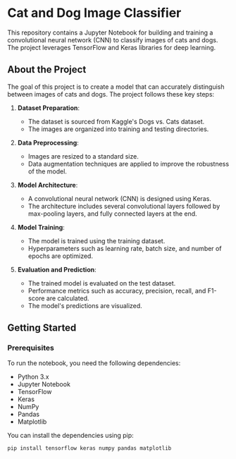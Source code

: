 # Cat and Dog Image Classifier

This repository contains a Jupyter Notebook for building and training a convolutional neural network (CNN) to classify images of cats and dogs. The project leverages TensorFlow and Keras libraries for deep learning.

## About the Project

The goal of this project is to create a model that can accurately distinguish between images of cats and dogs. The project follows these key steps:

1. **Dataset Preparation**: 
   - The dataset is sourced from Kaggle's Dogs vs. Cats dataset.
   - The images are organized into training and testing directories.

2. **Data Preprocessing**: 
   - Images are resized to a standard size.
   - Data augmentation techniques are applied to improve the robustness of the model.

3. **Model Architecture**: 
   - A convolutional neural network (CNN) is designed using Keras.
   - The architecture includes several convolutional layers followed by max-pooling layers, and fully connected layers at the end.

4. **Model Training**: 
   - The model is trained using the training dataset.
   - Hyperparameters such as learning rate, batch size, and number of epochs are optimized.

5. **Evaluation and Prediction**: 
   - The trained model is evaluated on the test dataset.
   - Performance metrics such as accuracy, precision, recall, and F1-score are calculated.
   - The model's predictions are visualized.

## Getting Started

### Prerequisites

To run the notebook, you need the following dependencies:

- Python 3.x
- Jupyter Notebook
- TensorFlow
- Keras
- NumPy
- Pandas
- Matplotlib

You can install the dependencies using pip:

```sh
pip install tensorflow keras numpy pandas matplotlib
